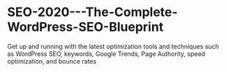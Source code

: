 


# SEO-2020---The-Complete-WordPress-SEO-Blueprint
Get up and running with the latest optimization tools and techniques such as WordPress SEO, keywords, Google Trends, Page Authority, speed optimization, and bounce rates
